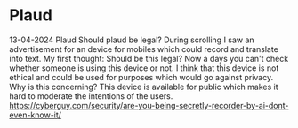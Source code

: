 # Plaud
13-04-2024
Plaud
Should plaud be legal? During scrolling I saw an advertisement for an device for mobiles which could record and translate into text. My first thought: Should be this legal? Now a days you can't check whether someone is using this device or not. I think that this device is not ethical and could be used for purposes which would go against privacy.
Why is this concerning?
This device is available for public which makes it hard to moderate the intentions of the users.
https://cyberguy.com/security/are-you-being-secretly-recorder-by-ai-dont-even-know-it/ 
